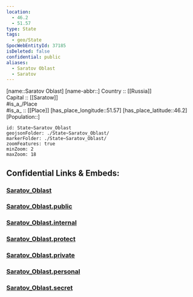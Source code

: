 ```yaml
---
location:
  - 46.2
  - 51.57
type: State
tags:
  - geo/State
SpocWebEntityId: 37185
isDeleted: false
confidential: public
aliases:
  - Saratov Oblast
  - Saratov 
---
```

[name::Saratov Oblast] 
[name-abbr::] 
Country :: [[Russia]]  
Capital :: [[Saratow]]  
#is_a_/Place  
#is_a_ :: [[Place]] 
[has_place_longitude::51.57] 
[has_place_latitude::46.2] 
[Population::] 



```leaflet
id: State~Saratov_Oblast
geojsonFolder: ./State~Saratov_Oblast/
markerFolder: ./State~Saratov_Oblast/
zoomFeatures: true 
minZoom: 2 
maxZoom: 18
```


## Confidential Links & Embeds: 

### [Saratov_Oblast](/_Standards/Earth/Continent/Europe/Europe~East/Russia/Russia~Volga/Saratov_Oblast.md) 

### [Saratov_Oblast.public](/_public/Earth/Continent/Europe/Europe~East/Russia/Russia~Volga/Saratov_Oblast.public.md) 

### [Saratov_Oblast.internal](/_internal/Earth/Continent/Europe/Europe~East/Russia/Russia~Volga/Saratov_Oblast.internal.md) 

### [Saratov_Oblast.protect](/_protect/Earth/Continent/Europe/Europe~East/Russia/Russia~Volga/Saratov_Oblast.protect.md) 

### [Saratov_Oblast.private](/_private/Earth/Continent/Europe/Europe~East/Russia/Russia~Volga/Saratov_Oblast.private.md) 

### [Saratov_Oblast.personal](/_personal/Earth/Continent/Europe/Europe~East/Russia/Russia~Volga/Saratov_Oblast.personal.md) 

### [Saratov_Oblast.secret](/_secret/Earth/Continent/Europe/Europe~East/Russia/Russia~Volga/Saratov_Oblast.secret.md)

